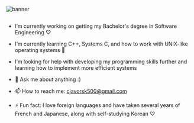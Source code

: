 ![banner](https://user-images.githubusercontent.com/103222834/187349907-3a29371d-4b69-4d40-93b3-c96b1174b8b2.png)

<!--
**clj500/clj500** is a ✨ _special_ ✨ repository because its `README.md` (this file) appears on your GitHub profile.
-->
##

- I’m currently working on getting my Bachelor's degree in Software Engineering ♡
- I’m currently learning C++, Systems C, and how to work with UNIX-like operating systems 🌱
- I’m looking for help with developing my programming skills further and learning how to implement more efficient systems

- 💬 Ask me about anything :)

- 📫 How to reach me: cjavorsk500@gmail.com 

- ⚡ Fun fact: I love foreign languages and have taken several years of French and Japanese, along with self-studying Korean ♡


